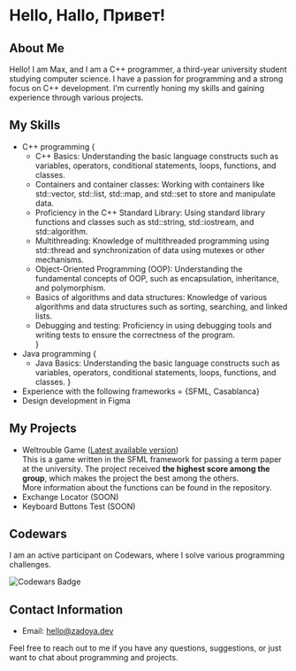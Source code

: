 # Hello, Hallo, Привет!


## About Me

Hello! I am Max, and I am a C++ programmer, a third-year university student studying computer science. I have a passion for programming and a strong focus on C++ development. I'm currently honing my skills and gaining experience through various projects.

## My Skills

- C++ programming {
  - C++ Basics: Understanding the basic language constructs such as variables, operators, conditional statements, loops, functions, and classes.
  - Containers and container classes: Working with containers like std::vector, std::list, std::map, and std::set to store and manipulate data.
  - Proficiency in the C++ Standard Library: Using standard library functions and classes such as std::string, std::iostream, and std::algorithm.
  - Multithreading: Knowledge of multithreaded programming using std::thread and synchronization of data using mutexes or other mechanisms.
  - Object-Oriented Programming (OOP): Understanding the fundamental concepts of OOP, such as encapsulation, inheritance, and polymorphism.
  - Basics of algorithms and data structures: Knowledge of various algorithms and data structures such as sorting, searching, and linked lists.
  - Debugging and testing: Proficiency in using debugging tools and writing tests to ensure the correctness of the program. <br>
  }
- Java programming {
  - Java Basics: Understanding the basic language constructs such as variables, operators, conditional statements, loops, functions, and classes.
}
- Experience with the following frameworks = {SFML, Casablanca}
- Design development in Figma


## My Projects 

- Weltrouble Game ([Latest available version](https://github.com/Zad0ya/Weltrouble-BETA.0.2.1))<br>
This is a game written in the SFML framework for passing a term paper at the university. The project received **the highest score among the group**, which makes the project the best among the others.  
More information about the functions can be found in the repository.  
- Exchange Locator (SOON)
- Keyboard Buttons Test (SOON)

## Codewars

I am an active participant on Codewars, where I solve various programming challenges. 

![Codewars Badge](https://www.codewars.com/users/Zadoya/badges/large)

## Contact Information

- Email: [hello@zadoya.dev](mailto:hello@zadoya.dev)

Feel free to reach out to me if you have any questions, suggestions, or just want to chat about programming and projects.
